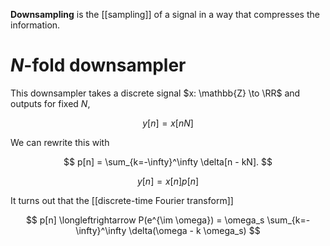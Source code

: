 **Downsampling** is the [[sampling]] of a signal in a way that compresses the information.

# $N$-fold downsampler

This downsampler takes a discrete signal $x: \mathbb{Z} \to \RR$ and outputs for fixed $N$,

$$
y[n] = x[nN]
$$

We can rewrite this with

$$
p[n] = \sum_{k=-\infty}^\infty \delta[n - kN].
$$

$$
y[n] = x[n]p[n]
$$

It turns out that the [[discrete-time Fourier transform]]

$$
p[n] \longleftrightarrow P(e^{\im \omega}) = \omega_s \sum_{k=-\infty}^\infty \delta(\omega - k \omega_s)
$$
